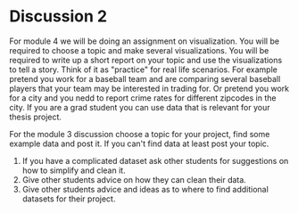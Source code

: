 # Discussion 2

For module 4 we will be doing an assignment on visualization.  You will be required to choose a topic and make several visualizations.  You will be required to write up a short report on your topic and use the visualizations to tell a story.  Think of it as "practice" for real life scenarios.   For example pretend you work for a baseball team and are comparing several baseball players that your team may be interested in trading for.  Or pretend you work for a city and you nedd to report crime rates for different zipcodes in the city.  If you are a grad student you can use data that is relevant for your thesis project. 

For the module 3 discussion choose a topic for your project, find some example data and post it.   If you can't find data at least post your topic.  

1.  If you have a complicated dataset ask other students for suggestions on how to simplify and clean it. 
2.  Give other students advice on how they can clean their data.
3.  Give other students advice and ideas as to where to find additional datasets for their project. 

